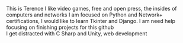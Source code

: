 This is Terence
I like video games, free and open press, the insides of computers and networks
I am focused on Python and Network+ certifications, I would like to learn Tkinter and Django.
I am need help focusing on finishing projects for this github  
I get distracted with C Sharp and Unity, web development




<!---
- 👋 Hi, I’m Terence
- 👀 I am focused on becoming a professional developer by learning web technologies derived from Javascript and the C++ coding language. I am a diarist by inclination
  so I am a writer first and foremost. 
- 🌱 I’m currently teaching myself React, JS and C++. I have taken a few classes and I just completed the NYU Bridge to Tandon program. I possess general knowledge in Computer Science, Python, Git, Bash, C++, JS and PHP. It's a wide net I have cast, and I consider myself a beginner. 
- 💞️ I’m looking to collaborate on anything, in fact, I am most interested in collaborating and making contacts. 
- 📫 trncm00@gmail.com
--->

<!---
trncm00/trncm00 is a ✨ special ✨ repository because its `README.md` (this file) appears on your GitHub profile.
You can click the Preview link to take a look at your changes.
--->
